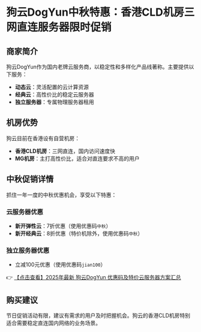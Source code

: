 # 狗云DogYun中秋特惠：香港CLD机房三网直连服务器限时促销

## 商家简介
狗云DogYun作为国内老牌云服务商，以稳定性和多样化产品线著称。主要提供以下服务：
- **动态云**：灵活配置的云计算资源
- **经典云**：高性价比的稳定云服务器
- **独立服务器**：专属物理服务器租用

## 机房优势
狗云目前在香港设有自营机房：
- **香港CLD机房**：三网直连，国内访问速度快
- **MG机房**：主打高性价比，适合对直连要求不高的用户

## 中秋促销详情
抓住一年一度的中秋优惠机会，享受以下特惠：

### 云服务器优惠
- **新开弹性云**：7折优惠（使用优惠码`中秋`）
- **新开经典云**：8折优惠（特价机除外，使用优惠码`中秋`）

### 独立服务器优惠
- 立减100元优惠（使用优惠码`jian100`）

👉 [【点击查看】2025年最新 狗云DogYun 优惠码及特价云服务器方案汇总](https://bit.ly/DogYun)

## 购买建议
节日促销活动有限，建议有需求的用户及时把握机会。狗云的香港CLD机房特别适合需要稳定直连国内网络的业务场景。